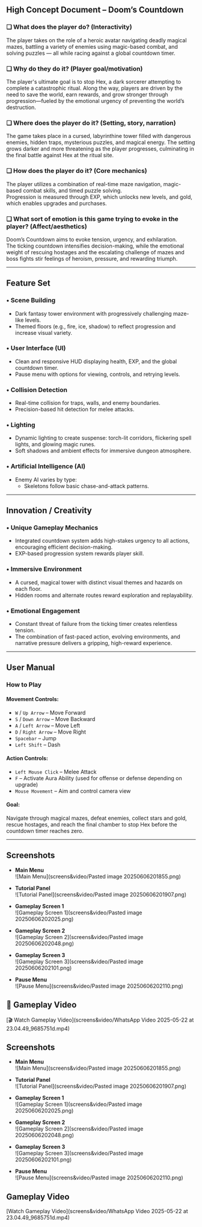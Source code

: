 

## High Concept Document – Doom’s Countdown

### ❑ What does the player do? (Interactivity)

The player takes on the role of a heroic avatar navigating deadly magical mazes, battling a variety of enemies using magic-based combat, and solving puzzles — all while racing against a global countdown timer.

### ❑ Why do they do it? (Player goal/motivation)

The player's ultimate goal is to stop Hex, a dark sorcerer attempting to complete a catastrophic ritual. Along the way, players are driven by the need to save the world, earn rewards, and grow stronger through progression—fueled by the emotional urgency of preventing the world’s destruction.

### ❑ Where does the player do it? (Setting, story, narration)

The game takes place in a cursed, labyrinthine tower filled with dangerous enemies, hidden traps, mysterious puzzles, and magical energy. The setting grows darker and more threatening as the player progresses, culminating in the final battle against Hex at the ritual site.

### ❑ How does the player do it? (Core mechanics)

The player utilizes a combination of real-time maze navigation, magic-based combat skills, and timed puzzle solving.  
Progression is measured through EXP, which unlocks new levels, and gold, which enables upgrades and purchases.

### ❑ What sort of emotion is this game trying to evoke in the player? (Affect/aesthetics)

Doom’s Countdown aims to evoke tension, urgency, and exhilaration.  
The ticking countdown intensifies decision-making, while the emotional weight of rescuing hostages and the escalating challenge of mazes and boss fights stir feelings of heroism, pressure, and rewarding triumph.

---

## Feature Set

### • Scene Building
- Dark fantasy tower environment with progressively challenging maze-like levels.
- Themed floors (e.g., fire, ice, shadow) to reflect progression and increase visual variety.

### • User Interface (UI)
- Clean and responsive HUD displaying health, EXP, and the global countdown timer.
- Pause menu with options for viewing, controls, and retrying levels.

### • Collision Detection
- Real-time collision for traps, walls, and enemy boundaries.
- Precision-based hit detection for melee attacks.

### • Lighting
- Dynamic lighting to create suspense: torch-lit corridors, flickering spell lights, and glowing magic runes.
- Soft shadows and ambient effects for immersive dungeon atmosphere.

### • Artificial Intelligence (AI)
- Enemy AI varies by type:
  - Skeletons follow basic chase-and-attack patterns.

---

## Innovation / Creativity

### • Unique Gameplay Mechanics
- Integrated countdown system adds high-stakes urgency to all actions, encouraging efficient decision-making.
- EXP-based progression system rewards player skill.

### • Immersive Environment
- A cursed, magical tower with distinct visual themes and hazards on each floor.
- Hidden rooms and alternate routes reward exploration and replayability.

### • Emotional Engagement
- Constant threat of failure from the ticking timer creates relentless tension.
- The combination of fast-paced action, evolving environments, and narrative pressure delivers a gripping, high-reward experience.

---

## User Manual

### How to Play

#### Movement Controls:
- `W` / `Up Arrow` – Move Forward  
- `S` / `Down Arrow` – Move Backward  
- `A` / `Left Arrow` – Move Left  
- `D` / `Right Arrow` – Move Right  
- `Spacebar` – Jump  
- `Left Shift` – Dash  

#### Action Controls:
- `Left Mouse Click` – Melee Attack  
- `F` – Activate Aura Ability (used for offense or defense depending on upgrade)  
- `Mouse Movement` – Aim and control camera view  

#### Goal:
Navigate through magical mazes, defeat enemies, collect stars and gold, rescue hostages, and reach the final chamber to stop Hex before the countdown timer reaches zero.

---

## Screenshots 

- **Main Menu**  
![Main Menu](screens&video/Pasted image 20250606201855.png)

- **Tutorial Panel**  
![Tutorial Panel](screens&video/Pasted image 20250606201907.png)

- **Gameplay Screen 1**  
![Gameplay Screen 1](screens&video/Pasted image 20250606202025.png)

- **Gameplay Screen 2**  
![Gameplay Screen 2](screens&video/Pasted image 20250606202048.png)

- **Gameplay Screen 3**  
![Gameplay Screen 3](screens&video/Pasted image 20250606202101.png)

- **Pause Menu**  
![Pause Menu](screens&video/Pasted image 20250606202110.png)


## 🎥 Gameplay Video

[🎬 Watch Gameplay Video](screens&video/WhatsApp Video 2025-05-22 at 23.04.49_9685751d.mp4)
## Screenshots 

- **Main Menu**  
![Main Menu](screens&video/Pasted image 20250606201855.png)

- **Tutorial Panel**  
![Tutorial Panel](screens&video/Pasted image 20250606201907.png)

- **Gameplay Screen 1**  
![Gameplay Screen 1](screens&video/Pasted image 20250606202025.png)

- **Gameplay Screen 2**  
![Gameplay Screen 2](screens&video/Pasted image 20250606202048.png)

- **Gameplay Screen 3**  
![Gameplay Screen 3](screens&video/Pasted image 20250606202101.png)

- **Pause Menu**  
![Pause Menu](screens&video/Pasted image 20250606202110.png)


##  Gameplay Video

[Watch Gameplay Video](screens&video/WhatsApp Video 2025-05-22 at 23.04.49_9685751d.mp4)
